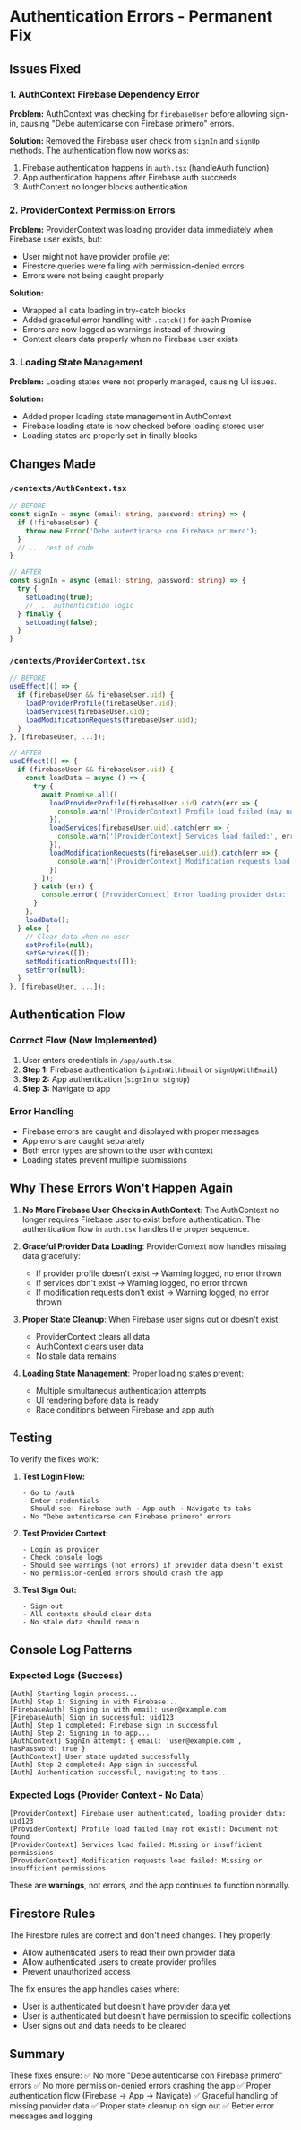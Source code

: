 # Authentication Errors - Permanent Fix

## Issues Fixed

### 1. **AuthContext Firebase Dependency Error**
**Problem:** AuthContext was checking for `firebaseUser` before allowing sign-in, causing "Debe autenticarse con Firebase primero" errors.

**Solution:** Removed the Firebase user check from `signIn` and `signUp` methods. The authentication flow now works as:
1. Firebase authentication happens in `auth.tsx` (handleAuth function)
2. App authentication happens after Firebase auth succeeds
3. AuthContext no longer blocks authentication

### 2. **ProviderContext Permission Errors**
**Problem:** ProviderContext was loading provider data immediately when Firebase user exists, but:
- User might not have provider profile yet
- Firestore queries were failing with permission-denied errors
- Errors were not being caught properly

**Solution:** 
- Wrapped all data loading in try-catch blocks
- Added graceful error handling with `.catch()` for each Promise
- Errors are now logged as warnings instead of throwing
- Context clears data properly when no Firebase user exists

### 3. **Loading State Management**
**Problem:** Loading states were not properly managed, causing UI issues.

**Solution:**
- Added proper loading state management in AuthContext
- Firebase loading state is now checked before loading stored user
- Loading states are properly set in finally blocks

## Changes Made

### `/contexts/AuthContext.tsx`
```typescript
// BEFORE
const signIn = async (email: string, password: string) => {
  if (!firebaseUser) {
    throw new Error('Debe autenticarse con Firebase primero');
  }
  // ... rest of code
}

// AFTER
const signIn = async (email: string, password: string) => {
  try {
    setLoading(true);
    // ... authentication logic
  } finally {
    setLoading(false);
  }
}
```

### `/contexts/ProviderContext.tsx`
```typescript
// BEFORE
useEffect(() => {
  if (firebaseUser && firebaseUser.uid) {
    loadProviderProfile(firebaseUser.uid);
    loadServices(firebaseUser.uid);
    loadModificationRequests(firebaseUser.uid);
  }
}, [firebaseUser, ...]);

// AFTER
useEffect(() => {
  if (firebaseUser && firebaseUser.uid) {
    const loadData = async () => {
      try {
        await Promise.all([
          loadProviderProfile(firebaseUser.uid).catch(err => {
            console.warn('[ProviderContext] Profile load failed (may not exist):', err.message);
          }),
          loadServices(firebaseUser.uid).catch(err => {
            console.warn('[ProviderContext] Services load failed:', err.message);
          }),
          loadModificationRequests(firebaseUser.uid).catch(err => {
            console.warn('[ProviderContext] Modification requests load failed:', err.message);
          })
        ]);
      } catch (err) {
        console.error('[ProviderContext] Error loading provider data:', err);
      }
    };
    loadData();
  } else {
    // Clear data when no user
    setProfile(null);
    setServices([]);
    setModificationRequests([]);
    setError(null);
  }
}, [firebaseUser, ...]);
```

## Authentication Flow

### Correct Flow (Now Implemented)
1. User enters credentials in `/app/auth.tsx`
2. **Step 1:** Firebase authentication (`signInWithEmail` or `signUpWithEmail`)
3. **Step 2:** App authentication (`signIn` or `signUp`)
4. **Step 3:** Navigate to app

### Error Handling
- Firebase errors are caught and displayed with proper messages
- App errors are caught separately
- Both error types are shown to the user with context
- Loading states prevent multiple submissions

## Why These Errors Won't Happen Again

1. **No More Firebase User Checks in AuthContext**: The AuthContext no longer requires Firebase user to exist before authentication. The authentication flow in `auth.tsx` handles the proper sequence.

2. **Graceful Provider Data Loading**: ProviderContext now handles missing data gracefully:
   - If provider profile doesn't exist → Warning logged, no error thrown
   - If services don't exist → Warning logged, no error thrown
   - If modification requests don't exist → Warning logged, no error thrown

3. **Proper State Cleanup**: When Firebase user signs out or doesn't exist:
   - ProviderContext clears all data
   - AuthContext clears user data
   - No stale data remains

4. **Loading State Management**: Proper loading states prevent:
   - Multiple simultaneous authentication attempts
   - UI rendering before data is ready
   - Race conditions between Firebase and app auth

## Testing

To verify the fixes work:

1. **Test Login Flow:**
   ```
   - Go to /auth
   - Enter credentials
   - Should see: Firebase auth → App auth → Navigate to tabs
   - No "Debe autenticarse con Firebase primero" errors
   ```

2. **Test Provider Context:**
   ```
   - Login as provider
   - Check console logs
   - Should see warnings (not errors) if provider data doesn't exist
   - No permission-denied errors should crash the app
   ```

3. **Test Sign Out:**
   ```
   - Sign out
   - All contexts should clear data
   - No stale data should remain
   ```

## Console Log Patterns

### Expected Logs (Success)
```
[Auth] Starting login process...
[Auth] Step 1: Signing in with Firebase...
[FirebaseAuth] Signing in with email: user@example.com
[FirebaseAuth] Sign in successful: uid123
[Auth] Step 1 completed: Firebase sign in successful
[Auth] Step 2: Signing in to app...
[AuthContext] SignIn attempt: { email: 'user@example.com', hasPassword: true }
[AuthContext] User state updated successfully
[Auth] Step 2 completed: App sign in successful
[Auth] Authentication successful, navigating to tabs...
```

### Expected Logs (Provider Context - No Data)
```
[ProviderContext] Firebase user authenticated, loading provider data: uid123
[ProviderContext] Profile load failed (may not exist): Document not found
[ProviderContext] Services load failed: Missing or insufficient permissions
[ProviderContext] Modification requests load failed: Missing or insufficient permissions
```

These are **warnings**, not errors, and the app continues to function normally.

## Firestore Rules

The Firestore rules are correct and don't need changes. They properly:
- Allow authenticated users to read their own provider data
- Allow authenticated users to create provider profiles
- Prevent unauthorized access

The fix ensures the app handles cases where:
- User is authenticated but doesn't have provider data yet
- User is authenticated but doesn't have permission to specific collections
- User signs out and data needs to be cleared

## Summary

These fixes ensure:
✅ No more "Debe autenticarse con Firebase primero" errors
✅ No more permission-denied errors crashing the app
✅ Proper authentication flow (Firebase → App → Navigate)
✅ Graceful handling of missing provider data
✅ Proper state cleanup on sign out
✅ Better error messages and logging
